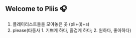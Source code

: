 ## Welcome to Pliis 🎧
1. 플레이리스트들을 모아놓은 곳 (pli+(i)+s)
2. please(타동사 1. 기쁘게 하다, 즐겁게 하다; 2. 원하다, 좋아하다)
